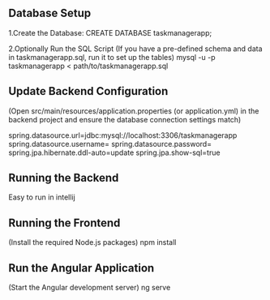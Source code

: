 ## Database Setup
1.Create the Database:
CREATE DATABASE taskmanagerapp;

2.Optionally Run the SQL Script
(If you have a pre-defined schema and data in taskmanagerapp.sql, run it to set up the tables)
mysql -u <your-username> -p taskmanagerapp < path/to/taskmanagerapp.sql

## Update Backend Configuration
(Open src/main/resources/application.properties (or application.yml) in the backend project and ensure the database connection settings match)

spring.datasource.url=jdbc:mysql://localhost:3306/taskmanagerapp
spring.datasource.username=<your-username>
spring.datasource.password=<your-password>
spring.jpa.hibernate.ddl-auto=update
spring.jpa.show-sql=true

## Running the Backend
Easy to run in intellij

## Running the Frontend
(Install the required Node.js packages)
npm install

## Run the Angular Application
(Start the Angular development server)
ng serve
